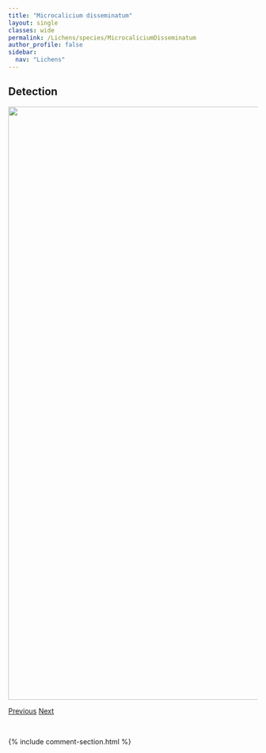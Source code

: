 ```yaml
---
title: "Microcalicium disseminatum"
layout: single
classes: wide
permalink: /Lichens/species/MicrocaliciumDisseminatum
author_profile: false
sidebar:
  nav: "Lichens"
---
```


<h2>Detection</h2>

<a href="https://drive.google.com/uc?export=view&id=1smx-jbdTWqFV4ysTPBSHoAC6nKM7ye8h">
<img src="https://drive.google.com/uc?export=view&id=1smx-jbdTWqFV4ysTPBSHoAC6nKM7ye8h" height = "1200" width = "800">
</a>


<a href="/DevelopmentWebsite/Lichens/species/MelanohaleaTrabeculata" class="pagination--pager" title="Melanohalea trabeculata">Previous</a> <a href="/DevelopmentWebsite/Lichens/species/MycocaliciumSubtile" class="pagination--pager" title="Mycocalicium subtile">Next</a>

<p>&nbsp;</p>

{% include comment-section.html %}
